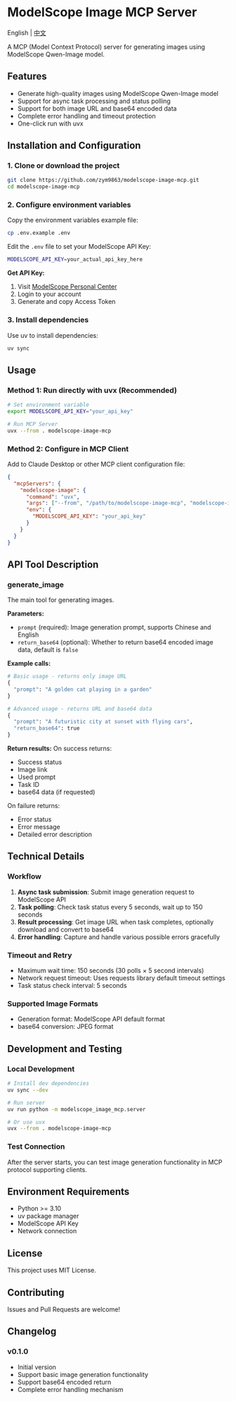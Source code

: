 # ModelScope Image MCP Server

English | [中文](README-zh.md)

A MCP (Model Context Protocol) server for generating images using ModelScope Qwen-Image model.

## Features

- Generate high-quality images using ModelScope Qwen-Image model
- Support for async task processing and status polling
- Support for both image URL and base64 encoded data
- Complete error handling and timeout protection
- One-click run with uvx

## Installation and Configuration

### 1. Clone or download the project

```bash
git clone https://github.com/zym9863/modelscope-image-mcp.git
cd modelscope-image-mcp
```

### 2. Configure environment variables

Copy the environment variables example file:
```bash
cp .env.example .env
```

Edit the `.env` file to set your ModelScope API Key:
```bash
MODELSCOPE_API_KEY=your_actual_api_key_here
```

**Get API Key:**
1. Visit [ModelScope Personal Center](https://modelscope.cn/my/myaccesstoken)
2. Login to your account
3. Generate and copy Access Token

### 3. Install dependencies

Use uv to install dependencies:
```bash
uv sync
```

## Usage

### Method 1: Run directly with uvx (Recommended)

```bash
# Set environment variable
export MODELSCOPE_API_KEY="your_api_key"

# Run MCP Server
uvx --from . modelscope-image-mcp
```

### Method 2: Configure in MCP Client

Add to Claude Desktop or other MCP client configuration file:

```json
{
  "mcpServers": {
    "modelscope-image": {
      "command": "uvx",
      "args": ["--from", "/path/to/modelscope-image-mcp", "modelscope-image-mcp"],
      "env": {
        "MODELSCOPE_API_KEY": "your_api_key"
      }
    }
  }
}
```

## API Tool Description

### generate_image

The main tool for generating images.

**Parameters:**
- `prompt` (required): Image generation prompt, supports Chinese and English
- `return_base64` (optional): Whether to return base64 encoded image data, default is `false`

**Example calls:**

```python
# Basic usage - returns only image URL
{
  "prompt": "A golden cat playing in a garden"
}

# Advanced usage - returns URL and base64 data
{
  "prompt": "A futuristic city at sunset with flying cars",
  "return_base64": true
}
```

**Return results:**
On success returns:
- Success status
- Image link
- Used prompt
- Task ID
- base64 data (if requested)

On failure returns:
- Error status
- Error message  
- Detailed error description

## Technical Details

### Workflow

1. **Async task submission**: Submit image generation request to ModelScope API
2. **Task polling**: Check task status every 5 seconds, wait up to 150 seconds
3. **Result processing**: Get image URL when task completes, optionally download and convert to base64
4. **Error handling**: Capture and handle various possible errors gracefully

### Timeout and Retry

- Maximum wait time: 150 seconds (30 polls × 5 second intervals)
- Network request timeout: Uses requests library default timeout settings
- Task status check interval: 5 seconds

### Supported Image Formats

- Generation format: ModelScope API default format
- base64 conversion: JPEG format

## Development and Testing

### Local Development

```bash
# Install dev dependencies
uv sync --dev

# Run server
uv run python -m modelscope_image_mcp.server

# Or use uvx
uvx --from . modelscope-image-mcp
```

### Test Connection

After the server starts, you can test image generation functionality in MCP protocol supporting clients.

## Environment Requirements

- Python >= 3.10
- uv package manager
- ModelScope API Key
- Network connection

## License

This project uses MIT License.

## Contributing

Issues and Pull Requests are welcome!

## Changelog

### v0.1.0
- Initial version
- Support basic image generation functionality
- Support base64 encoded return
- Complete error handling mechanism
